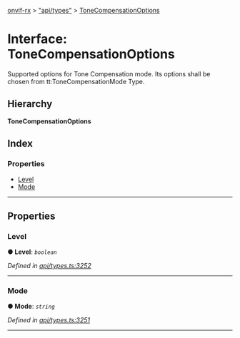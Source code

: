 [onvif-rx](../README.md) > ["api/types"](../modules/_api_types_.md) > [ToneCompensationOptions](../interfaces/_api_types_.tonecompensationoptions.md)

# Interface: ToneCompensationOptions

Supported options for Tone Compensation mode. Its options shall be chosen from tt:ToneCompensationMode Type.

## Hierarchy

**ToneCompensationOptions**

## Index

### Properties

* [Level](_api_types_.tonecompensationoptions.md#level)
* [Mode](_api_types_.tonecompensationoptions.md#mode)

---

## Properties

<a id="level"></a>

###  Level

**● Level**: *`boolean`*

*Defined in [api/types.ts:3252](https://github.com/patrickmichalina/onvif-rx/blob/f117e44/src/api/types.ts#L3252)*

___
<a id="mode"></a>

###  Mode

**● Mode**: *`string`*

*Defined in [api/types.ts:3251](https://github.com/patrickmichalina/onvif-rx/blob/f117e44/src/api/types.ts#L3251)*

___

